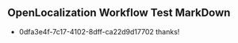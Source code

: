 ## OpenLocalization Workflow Test MarkDown
* 0dfa3e4f-7c17-4102-8dff-ca22d9d17702 thanks!

<!--HONumber=Jul16_HO5-->


